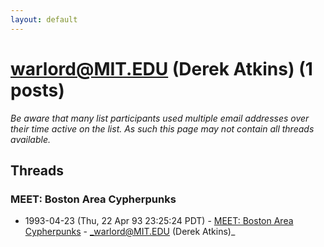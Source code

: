 ```yaml
---
layout: default
---
```


# warlord@MIT.EDU (Derek Atkins) (1 posts)

_Be aware that many list participants used multiple email addresses over their time active on the list. As such this page may not contain all threads available._

## Threads

### MEET: Boston Area Cypherpunks
+ 1993-04-23 (Thu, 22 Apr 93 23:25:24 PDT) - [MEET: Boston Area Cypherpunks](/archive/1993/04/685d96b66ed97d9905c63d0c8b1b07dbd6519c1a20acda47d47d102642dbf54f) - _warlord@MIT.EDU (Derek Atkins)_

